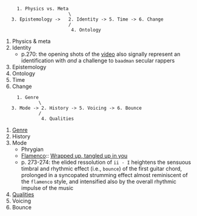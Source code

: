 
```
     1. Physics vs. Meta
                        \
   3. Epistemology ->   2. Identity -> 5. Time -> 6. Change
                        /
                         4. Ontology
```

1. Physics & meta
2. Identity
   - p.270: the opening shots of the [video](https://www.youtube.com/watch?v=W0oU2ahAkGk) also signally represent an identification with *and* a challenge to `baadman` secular rappers 
4. Epistemology
5. Ontology
6. Time
7. Change


```
     1. Genre
             \
   3. Mode -> 2. History -> 5. Voicing -> 6. Bounce
             /
              4. Qualities
```

1. [Genre](https://www.youtube.com/watch?v=qCfarOP_-dA)
2. History
3. Mode
   - Phrygian
   - [Flamenco](https://github.com/abikesa/darkchild/blob/main/wrappedup.pdf):: [Wrapped up, tangled up in you](https://www.youtube.com/watch?v=W0oU2ahAkGk)
   - p. 273-274: the elided ressolution of `ii - I` heightens the sensuous timbral and rhythmic effect (i.e., `bounce`) of the first guitar chord, prolonged in a syncopated strumming effect almost reminiscent of the `flamenco` style, and intensified also by the overall rhythmic impulse of the music
5. [Qualities](https://www.youtube.com/watch?v=tSQCvb-UEH0)
6. Voicing
7. Bounce
